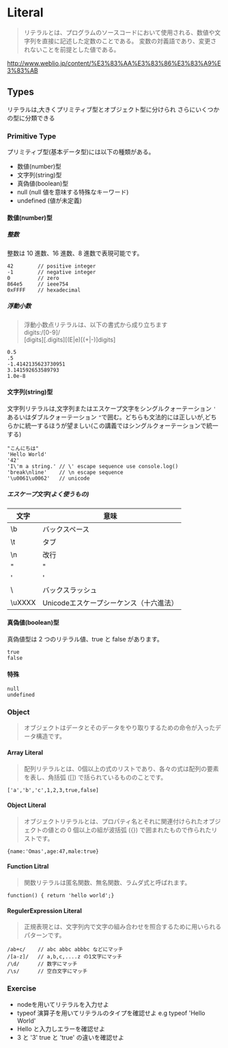 Literal
=======

> リテラルとは、プログラムのソースコードにおいて使用される、数値や文字列を直接に記述した定数のことである。 変数の対義語であり、変更されないことを前提とした値である。 

http://www.weblio.jp/content/%E3%83%AA%E3%83%86%E3%83%A9%E3%83%AB

Types
------
リテラルは,大きくプリミティブ型とオブジェクト型に分けられ
さらにいくつかの型に分類できる

### Primitive Type
プリミティブ型(基本データ型)には以下の種類がある。

- 数値(number)型
- 文字列(string)型
- 真偽値(boolean)型
- null (null 値を意味する特殊なキーワード)
- undefined (値が未定義)

#### 数値(number)型

##### 整数
整数は 10 進数、16 進数、8 進数で表現可能です。

```
42        // positive integer
-1        // negative integer
0         // zero
864e5     // ieee754
0xFFFF    // hexadecimal
```

##### 浮動小数

> 浮動小数点リテラルは、以下の書式から成り立ちます  
digits:/[0-9]/  
[digits][.digits][(E|e)[(+|-)]digits]

```
0.5
.5
-1.4142135623730951
3.141592653589793
1.0e-8
```

#### 文字列(string)型

文字列リテラルは,文字列またはエスケープ文字をシングルクォーテーション `'` あるいはダブルクォーテーション `"`で囲む。どちらも文法的には正しいが,どちらかに統一するほうが望ましい(この講義ではシングルクォーテーションで統一する)

```
"こんにちは"
'Hello World'
'42'
'I\'m a string.' // \' escape sequence use console.log()
'break\nline'    // \n escape sequence
'\u0061\u0062'   // unicode
```
##### エスケープ文字(よく使うもの)

| 文字 | 意味 |
| ---- | ---- |
|\b  |バックスペース | 
|\t  |タブ  |
|\n  |改行  |
|\"  |" |
|\'  |' |
|\\  |バックスラッシュ|
|\uXXXX | Unicodeエスケープシーケンス（十六進法）|

#### 真偽値(boolean)型

真偽値型は 2 つのリテラル値、true と false があります。

```
true
false
```

#### 特殊

```
null
undefined
```

### Object

> オブジェクトはデータとそのデータをやり取りするための命令が入ったデータ構造です。

#### Array Literal

> 配列リテラルとは、0個以上の式のリストであり、各々の式は配列の要素を表し、角括弧 ([]) で括られているもののことです。

```
['a','b','c',1,2,3,true,false]
```

#### Object Literal

>オブジェクトリテラルとは、プロパティ名とそれに関連付けられたオブジェクトの値との 0 個以上の組が波括弧 ({}) で囲まれたもので作られたリストです。

```
{name:'Omas',age:47,male:true}
```

#### Function Litral

> 関数リテラルは匿名関数、無名関数、ラムダ式と呼ばれます。

```
function() { return 'hello world';}
```

#### RegulerExpression Literal

> 正規表現とは、文字列内で文字の組み合わせを照合するために用いられるパターンです。

```
/ab+c/    // abc abbc abbbc などにマッチ
/[a-z]/   // a,b,c,....z の1文字にマッチ
/\d/      // 数字にマッチ
/\s/      // 空白文字にマッチ
```

### Exercise

- nodeを用いてリテラルを入力せよ
- typeof 演算子を用いてリテラルのタイプを確認せよ
    e.g typeof 'Hello World'
- Hello と入力しエラーを確認せよ
- 3 と '3' true と 'true' の違いを確認せよ